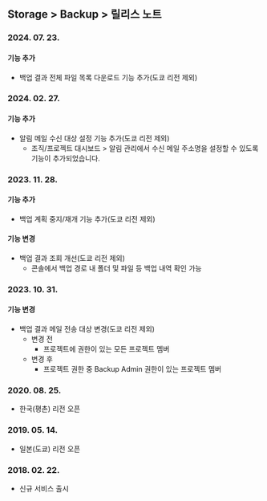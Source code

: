 ## Storage > Backup > 릴리스 노트

### 2024. 07. 23.
#### 기능 추가
* 백업 결과 전체 파일 목록 다운로드 기능 추가(도쿄 리전 제외)

### 2024. 02. 27.
#### 기능 추가
* 알림 메일 수신 대상 설정 기능 추가(도쿄 리전 제외)
    * 조직/프로젝트 대시보드 > 알림 관리에서 수신 메일 주소명을 설정할 수 있도록 기능이 추가되었습니다.

### 2023. 11. 28.
#### 기능 추가
* 백업 계획 중지/재개 기능 추가(도쿄 리전 제외)
#### 기능 변경
* 백업 결과 조회 개선(도쿄 리전 제외)
    * 콘솔에서 백업 경로 내 폴더 및 파일 등 백업 내역 확인 가능

### 2023. 10. 31.
#### 기능 변경
* 백업 결과 메일 전송 대상 변경(도쿄 리전 제외)
    * 변경 전
        * 프로젝트에 권한이 있는 모든 프로젝트 멤버
    * 변경 후
        * 프로젝트 권한 중 Backup Admin 권한이 있는 프로젝트 멤버

### 2020. 08. 25.
* 한국(평촌) 리전 오픈

### 2019. 05. 14.
* 일본(도쿄) 리전 오픈

### 2018. 02. 22.
* 신규 서비스 출시
